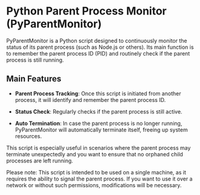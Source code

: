 # Python Parent Process Monitor (PyParentMonitor)

PyParentMonitor is a Python script designed to continuously monitor the status of its parent process (such as Node.js or others). Its main function is to remember the parent process ID (PID) and routinely check if the parent process is still running.

## Main Features

- **Parent Process Tracking**: Once this script is initiated from another process, it will identify and remember the parent process ID.

- **Status Check**: Regularly checks if the parent process is still active.

- **Auto Termination**: In case the parent process is no longer running, PyParentMonitor will automatically terminate itself, freeing up system resources.

This script is especially useful in scenarios where the parent process may terminate unexpectedly and you want to ensure that no orphaned child processes are left running.

Please note: This script is intended to be used on a single machine, as it requires the ability to signal the parent process. If you want to use it over a network or without such permissions, modifications will be necessary.
